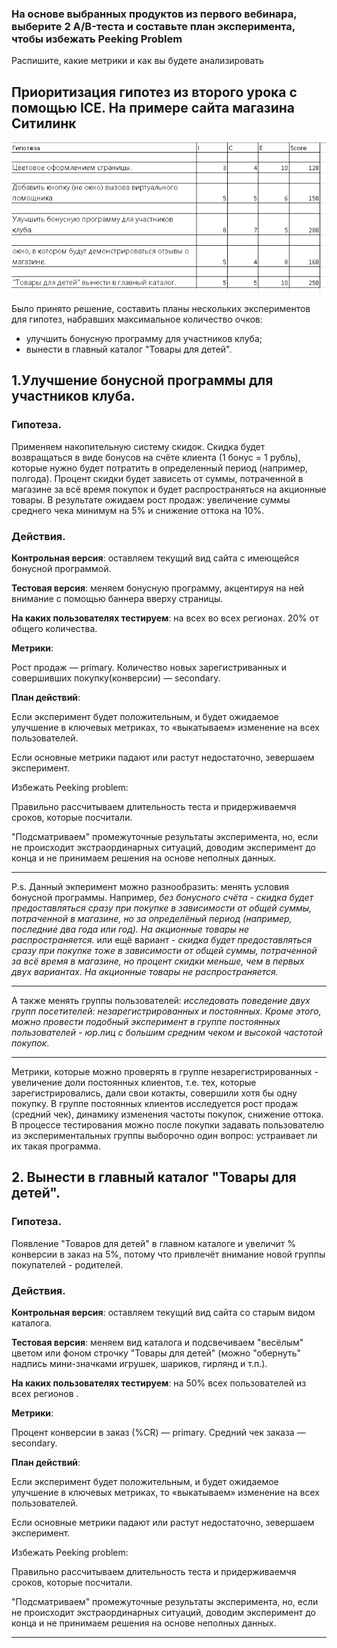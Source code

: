 ### На основе выбранных продуктов из первого вебинара, выберите 2 A/B-теста и составьте план эксперимента, чтобы избежать Peeking Problem

Распишите, какие метрики и как вы будете анализировать

## Приоритизация гипотез из второго урока с помощью ICE. На примере сайта магазина Ситилинк

![pic](ICE.PNG)

Было принято решение, составить планы нескольких экспериментов для гипотез, набравших максимальное количество очков:

- улучшить бонусную программу для участников клуба;
- вынести в главный каталог "Товары для детей".

##  1.Улучшение бонусной программы для участников клуба.

### Гипотеза.

Применяем накопительную систему скидок. Скидка будет возвращаться в виде бонусов на счёте клиента (1 бонус = 1 рубль), которые нужно будет потратить в определенный период (например, полгода). Процент скидки будет зависеть от суммы, потраченной в магазине за всё время покупок и будет распространяться на акционные товары. В результате ожидаем рост продаж: увеличение суммы среднего чека минимум на 5% и снижение оттока на 10%.

### Действия.
**Контрольная версия**: оставляем текущий вид сайта с имеющейся бонусной программой.

**Тестовая версия**: меняем бонусную программу, акцентируя на ней внимание с помощью баннера вверху страницы.

**На каких пользователях тестируем**: на всех во всех регионах. 20% от общего количества.

**Метрики**:

Рост продаж — primary.
Количество новых зарегистриванных и совершивших покупку(конверсии) — secondary.

**План действий**:

Если  эксперимент будет положительным, и будет ожидаемое улучшение в ключевых метриках, то «выкатываем» изменение на всех пользователей.

Если основные метрики падают или растут недостаточно, зевершаем эксперимент.

Избежать Peeking problem:

Правильно рассчитываем длительность теста и придерживаемчя сроков, которые посчитали.

"Подсматриваем" промежуточные результаты эксперимента, но, если не происходит экстраординарных ситуаций, доводим эксперимент до конца и не принимаем решения на основе неполных данных.
__________________________

P.s. Данный экперимент можно разнообразить: менять условия бонусной программы. Например, _без бонусного счёта - скидка будет предоставляться сразу при покупке в зависимости от общей суммы, потраченной в магазине, но за определёный период (например, последние два года или год). На акционные товары не распространяется._ или ещё вариант - _скидка будет предоставляться сразу при покупке тоже в зависимости от общей суммы, потраченной за всё время в магазине, но процент скидки меньше, чем в первых двух вариантах. На акционные товары не распространяется._
____________________________
А также менять группы пользователей: _исследовать поведение двух групп посетителей: незарегистрированных и постоянных. Кроме этого, можно провести подобный эксперимент в группе постоянных пользователей - юр.лиц с большим средним чеком и высокой частотой покупок_.
____________________________
Метрики, которые можно проверять в группе незарегистрированных -
увеличение доли постоянных клиентов, т.е. тех, которые зарегистрировались, дали свои котакты, совершили хотя бы одну покупку. В группе постоянных клиентов исследуется рост продаж (средний чек), динамику изменения частоты покупок, снижение оттока. В процессе тестирования можно после покупки задавать пользователю из экспериментальных группы выборочно один вопрос: устраивает ли их такая программа.

## 2. Вынести в главный каталог "Товары для детей".

### Гипотеза.

Появление "Товаров для детей" в главном каталоге и увеличит  % конверсии в заказ на 5%, потому что привлечёт внимание новой группы покупателей - родителей.

### Действия.
**Контрольная версия**: оставляем текущий вид сайта со старым видом каталога.

**Тестовая версия**: меняем вид каталога и подсвечиваем "весёлым" цветом или фоном строчку "Товары для детей" (можно "обернуть" надпись мини-значками игрушек, шариков, гирлянд и т.п.).

**На каких пользователях тестируем**: на 50% всех пользователей из всех регионов .

**Метрики**:

Процент конверсии в заказ (%CR) — primary.
Средний чек заказа — secondary.


**План действий**:

Если  эксперимент будет положительным, и будет ожидаемое улучшение в ключевых метриках, то «выкатываем» изменение на всех пользователей.

Если основные метрики падают или растут недостаточно, зевершаем эксперимент.

Избежать Peeking problem:

Правильно рассчитываем длительность теста и придерживаемчя сроков, которые посчитали.

"Подсматриваем" промежуточные результаты эксперимента, но, если не происходит экстраординарных ситуаций, доводим эксперимент до конца и не принимаем решения на основе неполных данных.
__________________________
